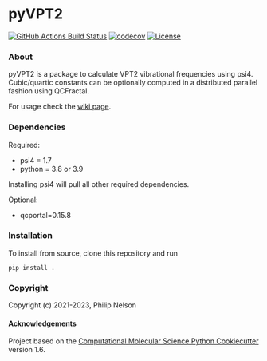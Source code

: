 pyVPT2
==============================
[//]: # (Badges)
[![GitHub Actions Build Status](https://github.com/philipmnel/pyvpt2/workflows/CI/badge.svg)](https://github.com/philipmnel/pyvpt2/actions?query=workflow%3ACI)
[![codecov](https://codecov.io/gh/philipmnel/pyvpt2/branch/main/graph/badge.svg?token=goQRxdntmS)](https://codecov.io/gh/philipmnel/pyvpt2)
[![License](https://img.shields.io/badge/License-BSD_3--Clause-blue.svg)](https://github.com/philipmnel/pyvpt2/blob/main/LICENSE)

### About
pyVPT2 is a package to calculate VPT2 vibrational frequencies using psi4. Cubic/quartic constants can be optionally computed in a distributed parallel fashion using QCFractal.

For usage check the [wiki page](https://github.com/philipmnel/pyvpt2/wiki/Wiki).

### Dependencies
Required:
- psi4 = 1.7
- python = 3.8 or 3.9

Installing psi4 will pull all other required dependencies.

Optional:
- qcportal=0.15.8

### Installation
To install from source, clone this repository and run
```
pip install .
```

### Copyright

Copyright (c) 2021-2023, Philip Nelson


#### Acknowledgements
 
Project based on the 
[Computational Molecular Science Python Cookiecutter](https://github.com/molssi/cookiecutter-cms) version 1.6.
